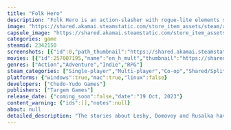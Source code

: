 ```yaml
---
title: "Folk Hero"
description: "Folk Hero is an action-slasher with rogue-lite elements set in the world of Slavic fantasy. Explore the ever-changing island, find treasures, combine weapons and artifacts to defeat mythical enemies. Challenge your skills! One life, one try."
image: "https://shared.akamai.steamstatic.com/store_item_assets/steam/apps/2342150/header.jpg?t=1732871668"
capsule_image: "https://shared.akamai.steamstatic.com/store_item_assets/steam/apps/2342150/capsule_231x87.jpg?t=1732871668"
categories: game
steamid: 2342150
screenshots: [{"id":0,"path_thumbnail":"https://shared.akamai.steamstatic.com/store_item_assets/steam/apps/2342150/ss_dae0d5a34ec10c99f17d5d3de1a9fadb06ff570b.600x338.jpg?t=1732871668","path_full":"https://shared.akamai.steamstatic.com/store_item_assets/steam/apps/2342150/ss_dae0d5a34ec10c99f17d5d3de1a9fadb06ff570b.1920x1080.jpg?t=1732871668"},{"id":1,"path_thumbnail":"https://shared.akamai.steamstatic.com/store_item_assets/steam/apps/2342150/ss_62dc9b9c4bec258709b14427120f7d80a1224b9a.600x338.jpg?t=1732871668","path_full":"https://shared.akamai.steamstatic.com/store_item_assets/steam/apps/2342150/ss_62dc9b9c4bec258709b14427120f7d80a1224b9a.1920x1080.jpg?t=1732871668"},{"id":2,"path_thumbnail":"https://shared.akamai.steamstatic.com/store_item_assets/steam/apps/2342150/ss_be337df915fd8c6b0d447283de9f090bf15855f6.600x338.jpg?t=1732871668","path_full":"https://shared.akamai.steamstatic.com/store_item_assets/steam/apps/2342150/ss_be337df915fd8c6b0d447283de9f090bf15855f6.1920x1080.jpg?t=1732871668"},{"id":3,"path_thumbnail":"https://shared.akamai.steamstatic.com/store_item_assets/steam/apps/2342150/ss_b03072195bf95e73d7cee07f288d3ced32e55758.600x338.jpg?t=1732871668","path_full":"https://shared.akamai.steamstatic.com/store_item_assets/steam/apps/2342150/ss_b03072195bf95e73d7cee07f288d3ced32e55758.1920x1080.jpg?t=1732871668"},{"id":4,"path_thumbnail":"https://shared.akamai.steamstatic.com/store_item_assets/steam/apps/2342150/ss_af51d56fa482528bd0b827f1698b1b8417488714.600x338.jpg?t=1732871668","path_full":"https://shared.akamai.steamstatic.com/store_item_assets/steam/apps/2342150/ss_af51d56fa482528bd0b827f1698b1b8417488714.1920x1080.jpg?t=1732871668"},{"id":5,"path_thumbnail":"https://shared.akamai.steamstatic.com/store_item_assets/steam/apps/2342150/ss_3a22ec91457b0b0e837451464f0a0edeaa3cc39e.600x338.jpg?t=1732871668","path_full":"https://shared.akamai.steamstatic.com/store_item_assets/steam/apps/2342150/ss_3a22ec91457b0b0e837451464f0a0edeaa3cc39e.1920x1080.jpg?t=1732871668"},{"id":6,"path_thumbnail":"https://shared.akamai.steamstatic.com/store_item_assets/steam/apps/2342150/ss_4a94ba5c5c3ca3874cb41743a7fd823b0f9d6353.600x338.jpg?t=1732871668","path_full":"https://shared.akamai.steamstatic.com/store_item_assets/steam/apps/2342150/ss_4a94ba5c5c3ca3874cb41743a7fd823b0f9d6353.1920x1080.jpg?t=1732871668"},{"id":7,"path_thumbnail":"https://shared.akamai.steamstatic.com/store_item_assets/steam/apps/2342150/ss_028cb011f8d0864b15d2c4f33ba8a553fb2e52d7.600x338.jpg?t=1732871668","path_full":"https://shared.akamai.steamstatic.com/store_item_assets/steam/apps/2342150/ss_028cb011f8d0864b15d2c4f33ba8a553fb2e52d7.1920x1080.jpg?t=1732871668"},{"id":8,"path_thumbnail":"https://shared.akamai.steamstatic.com/store_item_assets/steam/apps/2342150/ss_11144427e1bbc5ece854e3e1d5907dfe756d09b9.600x338.jpg?t=1732871668","path_full":"https://shared.akamai.steamstatic.com/store_item_assets/steam/apps/2342150/ss_11144427e1bbc5ece854e3e1d5907dfe756d09b9.1920x1080.jpg?t=1732871668"},{"id":9,"path_thumbnail":"https://shared.akamai.steamstatic.com/store_item_assets/steam/apps/2342150/ss_4362dc40ca0d069ba95945d779691f21845d3a49.600x338.jpg?t=1732871668","path_full":"https://shared.akamai.steamstatic.com/store_item_assets/steam/apps/2342150/ss_4362dc40ca0d069ba95945d779691f21845d3a49.1920x1080.jpg?t=1732871668"},{"id":10,"path_thumbnail":"https://shared.akamai.steamstatic.com/store_item_assets/steam/apps/2342150/ss_92397fd715001ec217d612c43d53521fc87e5a23.600x338.jpg?t=1732871668","path_full":"https://shared.akamai.steamstatic.com/store_item_assets/steam/apps/2342150/ss_92397fd715001ec217d612c43d53521fc87e5a23.1920x1080.jpg?t=1732871668"}]
movies: [{"id":257007195,"name":"en_h_mult","thumbnail":"https://shared.akamai.steamstatic.com/store_item_assets/steam/apps/257007195/movie.293x165.jpg?t=1711624339","webm":{"480":"http://video.akamai.steamstatic.com/store_trailers/257007195/movie480_vp9.webm?t=1711624339","max":"http://video.akamai.steamstatic.com/store_trailers/257007195/movie_max_vp9.webm?t=1711624339"},"mp4":{"480":"http://video.akamai.steamstatic.com/store_trailers/257007195/movie480.mp4?t=1711624339","max":"http://video.akamai.steamstatic.com/store_trailers/257007195/movie_max.mp4?t=1711624339"},"highlight":true},{"id":256976856,"name":"Intro eng","thumbnail":"https://shared.akamai.steamstatic.com/store_item_assets/steam/apps/256976856/movie.293x165.jpg?t=1697717862","webm":{"480":"http://video.akamai.steamstatic.com/store_trailers/256976856/movie480_vp9.webm?t=1697717862","max":"http://video.akamai.steamstatic.com/store_trailers/256976856/movie_max_vp9.webm?t=1697717862"},"mp4":{"480":"http://video.akamai.steamstatic.com/store_trailers/256976856/movie480.mp4?t=1697717862","max":"http://video.akamai.steamstatic.com/store_trailers/256976856/movie_max.mp4?t=1697717862"},"highlight":true}]
genres: ["Action","Adventure","Indie","RPG"]
steam_categories: ["Single-player","Multi-player","Co-op","Shared/Split Screen Co-op","Shared/Split Screen","Steam Achievements","Full controller support","Steam Cloud","Remote Play on TV","Remote Play Together","Family Sharing"]
platforms: {"windows":true,"mac":true,"linux":false}
developers: ["Chudo-Yudo Games"]
publishers: ["Targem Games"]
release_date: {"coming_soon":false,"date":"19 Oct, 2023"}
content_warning: {"ids":[],"notes":null}
about: null
detailed_description: "The stories about Leshy, Domovoy and Rusalka have always seemed like legends, but in the world of Folk Hero fairy tales have come to life. More and more mysterious events are happening all around: animals disappear in the forests, villagers see mythical creatures, and a mysterious Island has appeared on the horizon…<br><br>Become a brave hero, and go to the island of Buyan to discover the cause of the mysterious occurrences! <br><br><img class=\"bb_img\" src=\"https://shared.akamai.steamstatic.com/store_item_assets/steam/apps/2342150/extras/Main_page_gif_1.gif?t=1732871668\" /><h2 class=\"bb_tag\">Game features</h2><br><strong>Souls-like style combat system.</strong> Use fast and powerful attacks, special moves, dash, block and parry to defeat your enemies. Responsive controls will allow you to instantly react to changes in battles. <br><br><strong>Unique enemies and bosses.</strong> Each enemy requires a different approach. Study their behavior so you don’t miss a single hit. Develop your skills as the Bosses will become a real test of your strength!<br><br><strong>Builds.</strong> Combine character classes, weapons, artifacts and elemental runes to achieve maximum effectiveness in battle. Combine the runes with each other to gain new features for your weapons!<br><br><img class=\"bb_img\" src=\"https://shared.akamai.steamstatic.com/store_item_assets/steam/apps/2342150/extras/Main_page_gif_2.gif?t=1732871668\" /><br><br><strong>Various in-game locations.</strong> Procedural level generation makes each of your Runs unique. Explore the Mysterious forest, Swamp, Wasteland and the Castle of Koschei. Each biome holds secrets, try to find them all.<br><br><strong>Variability of endings.</strong> What path awaits your Hero? Experiment to unlock all available story options and discover the true reason behind the appearance of the mysterious island.<br><br><strong>Friendly fire.</strong> Enemies can attack each other! Force them to fight among themselves to avoid wasting precious health points.<br><br><strong>Permanent death.</strong> One chance to reach the end. If the Hero dies on the island, he will remain there forever. On the Island you can earn points that will not expire after death, but will be used to upgrade new Heroes and abilities.<br><br><strong>Pixel art.</strong> Beautiful retro-graphics and funny character animations will impress the fans of this style.<br><br><strong>Chudo-Yudo Games</strong> development team and publisher <strong>Targem Games</strong> were inspired by such “roguelikes” as <i>Hades, Curse of the Dead Gods, Binding of Isaac, Dead Cells</i>, and <i>Risk of Rain</i>. We took the best, added our own ideas and got a game that will appeal to beginners and experienced players of the Rogue-lite genre alike.<br><br><img class=\"bb_img\" src=\"https://shared.akamai.steamstatic.com/store_item_assets/steam/apps/2342150/extras/Main_page_gif_3.gif?t=1732871668\" />"
---
```


